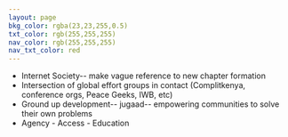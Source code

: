 ```yaml
---
layout: page
bkg_color: rgba(23,23,255,0.5)
txt_color: rgb(255,255,255)
nav_color: rgb(255,255,255)
nav_txt_color: red
---
```


* Internet Society-- make vague reference to new chapter formation
* Intersection of global effort groups in contact (Complitkenya, conference orgs, Peace Geeks, IWB, etc)
* Ground up development-- jugaad-- empowering communities to solve their own problems
* Agency - Access - Education
